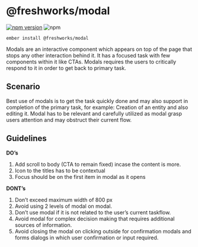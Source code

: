 @freshworks/modal
==============================================================================
[![npm version](https://badge.fury.io/js/%40freshworks%2Fmodal.svg)](https://www.npmjs.com/package/@freshworks/modal)
![npm](https://img.shields.io/npm/dm/@freshworks/modal)

```
ember install @freshworks/modal
```

Modals are an interactive component which appears on top of the page that stops any other interaction behind it. It has a focused task with few components within it like CTAs. Modals requires the users to critically respond to it in order to get back to primary task.

Scenario
------------------------------------------------------------------------------
Best use of modals is to get the task quickly done and may also support in completion of the primary task, for example: Creation of an entity and also editing it. Modal has to be relevant and carefully utilized as modal grasp users attention and may obstruct their current flow. 

Guidelines
------------------------------------------------------------------------------
**DO’s**

1. Add scroll to body (CTA to remain fixed) incase the content is more. 
2. Icon to the titles has to be contextual
3. Focus should be on the first item in modal as it opens

**DONT’s**

1. Don’t exceed maximum width of 800 px
2. Avoid using 2 levels of modal on modal.
3. Don’t use modal if it is not related to the user’s current taskflow.
4. Avoid modal for complex decision making that requires additional sources of information.
5. Avoid closing the modal on clicking outside for confirmation modals and forms dialogs in which user confirmation or input required.
